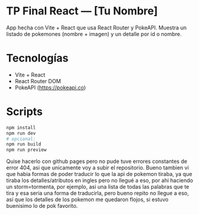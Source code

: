 # TP Final React — [Tu Nombre]

App hecha con Vite + React que usa React Router y PokeAPI.
Muestra un listado de pokemones (nombre + imagen) y un detalle por id o nombre.

# Tecnologías

- Vite + React
- React Router DOM
- PokeAPI (https://pokeapi.co)

# Scripts

```bash
npm install
npm run dev
# opcional:
npm run build
npm run preview
```

Quise hacerlo con github pages pero no pude tuve errores constantes de error 404, asi que unicamente voy a subir el repositorio.
Bueno tambien vi que habia formas de poder traducir lo que la api de pokemon tiraba, ya que tiraba los detalles/atributos en ingles pero no llegué a eso, por ahi haciendo un storm=tormenta, por ejemplo, asi una lista de todas las palabras que te tira y esa seria una forma de traducirla, pero bueno repito no llegue a eso, así que los detalles de los pokemon me quedaron flojos, si estuvo buenisimo lo de pok favorito.
